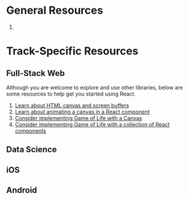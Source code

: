 # General Resources
1.

# Track-Specific Resources


## Full-Stack Web
Although you are welcome to explore and use other libraries, below are some
resources to help get you started using React.

1. [Learn about HTML canvas and screen buffers](../../resources/canvas-buffer)
2. [Learn about animating a canvas in a React component](../../resources/canvas)
3. [Consider implementing Game of Life with a Canvas](../../resources/life-canvas)
4. [Consider implementing Game of Life with a collection of React components](../../resources/simple-components)


## Data Science



## iOS



## Android
